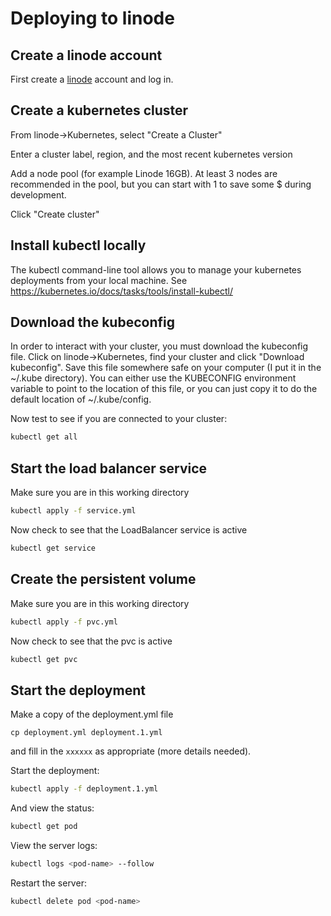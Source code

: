 <!-- This file was automatically generated by jinjaroot. Do not edit directly. See the .jinjaroot dir. -->
# Deploying to linode

## Create a linode account

First create a [linode](https://www.linode.com/) account and log in.

## Create a kubernetes cluster

From linode->Kubernetes, select "Create a Cluster"

Enter a cluster label, region, and the most recent kubernetes version

Add a node pool (for example Linode 16GB). At least 3 nodes are recommended in the pool, but you can start with 1 to save some $ during development.

Click "Create cluster"

## Install kubectl locally

The kubectl command-line tool allows you to manage your kubernetes deployments from your local machine. See https://kubernetes.io/docs/tasks/tools/install-kubectl/

## Download the kubeconfig

In order to interact with your cluster, you must download the kubeconfig file. Click on linode->Kubernetes, find your cluster and click "Download kubeconfig". Save this file somewhere safe on your computer (I put it in the ~/.kube directory). You can either use the KUBECONFIG environment variable to point to the location of this file, or you can just copy it to do the default location of ~/.kube/config.

Now test to see if you are connected to your cluster:

```bash
kubectl get all
```

## Start the load balancer service

Make sure you are in this working directory

```bash
kubectl apply -f service.yml
```

Now check to see that the LoadBalancer service is active

```bash
kubectl get service
```

## Create the persistent volume

Make sure you are in this working directory

```bash
kubectl apply -f pvc.yml
```

Now check to see that the pvc is active

```bash
kubectl get pvc
```

## Start the deployment

Make a copy of the deployment.yml file

```
cp deployment.yml deployment.1.yml
```

and fill in the `xxxxxx` as appropriate (more details needed).

Start the deployment:

```bash
kubectl apply -f deployment.1.yml
```

And view the status:

```bash
kubectl get pod
```

View the server logs:

```bash
kubectl logs <pod-name> --follow
```

Restart the server:

```bash
kubectl delete pod <pod-name>
```
